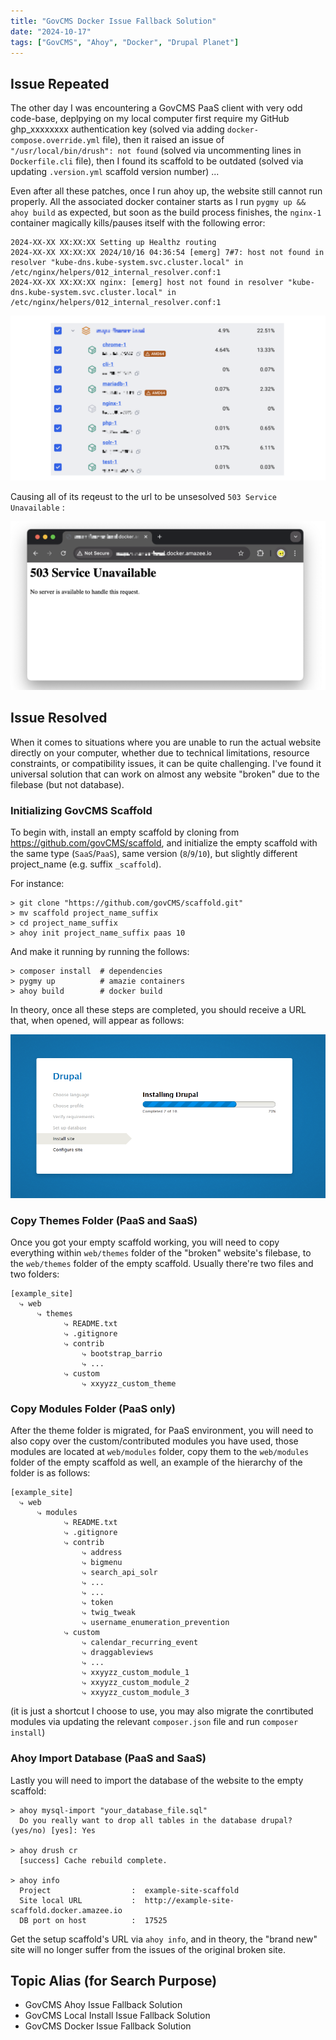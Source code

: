 ```yaml
---
title: "GovCMS Docker Issue Fallback Solution"
date: "2024-10-17"
tags: ["GovCMS", "Ahoy", "Docker", "Drupal Planet"]
---
```




## Issue Repeated

The other day I was encountering a GovCMS PaaS client with very odd code-base, deplpying on my local computer first require my GitHub ghp_xxxxxxxx authentication key (solved via adding `docker-compose.override.yml` file), then it raised an issue of `"/usr/local/bin/drush": not found` (solved via uncommenting lines in `Dockerfile.cli` file), then I found its scaffold to be outdated (solved via updating `.version.yml` scaffold version number) ...



Even after all these patches, once I run ahoy up, the website still cannot run properly. All the associated docker container starts as I run `pygmy up && ahoy build` as expected, but soon as the build process finishes, the `nginx-1` container magically kills/pauses itself with the following error:

```
2024-XX-XX XX:XX:XX Setting up Healthz routing
2024-XX-XX XX:XX:XX 2024/10/16 04:36:54 [emerg] 7#7: host not found in resolver "kube-dns.kube-system.svc.cluster.local" in /etc/nginx/helpers/012_internal_resolver.conf:1
2024-XX-XX XX:XX:XX nginx: [emerg] host not found in resolver "kube-dns.kube-system.svc.cluster.local" in /etc/nginx/helpers/012_internal_resolver.conf:1
```

![2024-10-17T084132](2024-10-17T084132.png)

Causing all of its reqeust to the url to be unsesolved `503 Service Unavailable` :

![2024-10-17T083815](2024-10-17T083815.png)





## Issue Resolved

When it comes to situations where you are unable to run the actual website directly on your computer, whether due to technical limitations, resource constraints, or compatibility issues, it can be quite challenging. I've found it universal solution that can work on almost any website "broken" due to the filebase (but not database).

### Initializing GovCMS Scaffold

To begin with, install an empty scaffold by cloning from https://github.com/govCMS/scaffold, and initialize the empty scaffold  with the same type (`SaaS`/`PaaS`), same version (`8`/`9`/`10`), but slightly different project_name (e.g. suffix `_scaffold`).

For instance:

```
> git clone "https://github.com/govCMS/scaffold.git"
> mv scaffold project_name_suffix
> cd project_name_suffix
> ahoy init project_name_suffix paas 10
```

And make it running by running the follows:

```
> composer install  # dependencies
> pygmy up          # amazie containers
> ahoy build        # docker build
```

In theory, once all these steps are completed, you should receive a URL that, when opened, will appear as follows:

![Unable to install Drupal on Windows [#2275499] | Drupal.org](DrupalStep.png)

### Copy Themes Folder (PaaS and SaaS)

Once you got your empty scaffold working, you will need to copy everything within `web/themes` folder of the "broken" website's filebase, to the `web/themes` folder of the empty scaffold. Usually there're two files and two folders:

```
[example_site]
  ⤷ web
      ⤷ themes
            ⤷ README.txt
            ⤷ .gitignore
            ⤷ contrib
            	⤷ bootstrap_barrio
            	⤷ ...
            ⤷ custom
                ⤷ xxyyzz_custom_theme
```

### Copy Modules Folder (PaaS only)

After the theme folder is migrated, for PaaS environment, you will need to also copy over the custom/contributed modules you have used, those modules are located at `web/modules` folder, copy them to the `web/modules` folder of the empty scaffold as well, an example of the hierarchy of the folder is as follows:

```
[example_site]
  ⤷ web
      ⤷ modules
            ⤷ README.txt
            ⤷ .gitignore
            ⤷ contrib
            	⤷ address
            	⤷ bigmenu
            	⤷ search_api_solr
            	⤷ ...
            	⤷ ...
            	⤷ token
            	⤷ twig_tweak
            	⤷ username_enumeration_prevention
            ⤷ custom
                ⤷ calendar_recurring_event
                ⤷ draggableviews
                ⤷ ...
                ⤷ xxyyzz_custom_module_1
                ⤷ xxyyzz_custom_module_2
                ⤷ xxyyzz_custom_module_3
```

(it is just a shortcut I choose to use, you may also migrate the conrtibuted modules via updating the relevant `composer.json` file and run `composer install`)

### Ahoy Import Database  (PaaS and SaaS)

Lastly you will need to import the database of the website to the empty scaffold:

```
> ahoy mysql-import "your_database_file.sql"
  Do you really want to drop all tables in the database drupal? (yes/no) [yes]: Yes

> ahoy drush cr
  [success] Cache rebuild complete.

> ahoy info
  Project                  :  example-site-scaffold
  Site local URL           :  http://example-site-scaffold.docker.amazee.io
  DB port on host          :  17525
```

Get the setup scaffold's URL via `ahoy info`, and in theory, the "brand new" site will no longer suffer from the issues of the original broken site.



## Topic Alias (for Search Purpose)
- GovCMS Ahoy Issue Fallback Solution
- GovCMS Local Install Issue Fallback Solution
- GovCMS Docker Issue Fallback Solution
